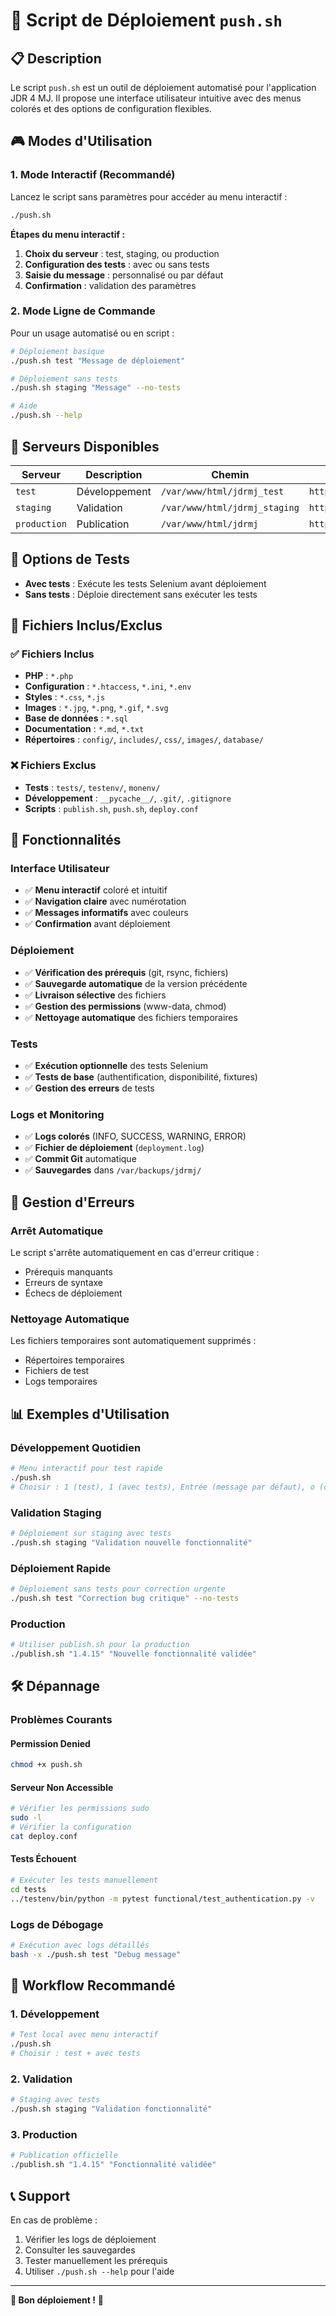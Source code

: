 # 🚀 Script de Déploiement `push.sh`

## 📋 Description

Le script `push.sh` est un outil de déploiement automatisé pour l'application JDR 4 MJ. Il propose une interface utilisateur intuitive avec des menus colorés et des options de configuration flexibles.

## 🎮 Modes d'Utilisation

### 1. Mode Interactif (Recommandé)

Lancez le script sans paramètres pour accéder au menu interactif :

```bash
./push.sh
```

**Étapes du menu interactif :**
1. **Choix du serveur** : test, staging, ou production
2. **Configuration des tests** : avec ou sans tests
3. **Saisie du message** : personnalisé ou par défaut
4. **Confirmation** : validation des paramètres

### 2. Mode Ligne de Commande

Pour un usage automatisé ou en script :

```bash
# Déploiement basique
./push.sh test "Message de déploiement"

# Déploiement sans tests
./push.sh staging "Message" --no-tests

# Aide
./push.sh --help
```

## 🎯 Serveurs Disponibles

| Serveur | Description | Chemin | URL |
|---------|-------------|--------|-----|
| `test` | Développement | `/var/www/html/jdrmj_test` | `http://localhost/jdrmj_test` |
| `staging` | Validation | `/var/www/html/jdrmj_staging` | `http://localhost/jdrmj_staging` |
| `production` | Publication | `/var/www/html/jdrmj` | `http://localhost/jdrmj` |

## 🧪 Options de Tests

- **Avec tests** : Exécute les tests Selenium avant déploiement
- **Sans tests** : Déploie directement sans exécuter les tests

## 📁 Fichiers Inclus/Exclus

### ✅ Fichiers Inclus
- **PHP** : `*.php`
- **Configuration** : `*.htaccess`, `*.ini`, `*.env`
- **Styles** : `*.css`, `*.js`
- **Images** : `*.jpg`, `*.png`, `*.gif`, `*.svg`
- **Base de données** : `*.sql`
- **Documentation** : `*.md`, `*.txt`
- **Répertoires** : `config/`, `includes/`, `css/`, `images/`, `database/`

### ❌ Fichiers Exclus
- **Tests** : `tests/`, `testenv/`, `monenv/`
- **Développement** : `__pycache__/`, `.git/`, `.gitignore`
- **Scripts** : `publish.sh`, `push.sh`, `deploy.conf`

## 🔧 Fonctionnalités

### Interface Utilisateur
- ✅ **Menu interactif** coloré et intuitif
- ✅ **Navigation claire** avec numérotation
- ✅ **Messages informatifs** avec couleurs
- ✅ **Confirmation** avant déploiement

### Déploiement
- ✅ **Vérification des prérequis** (git, rsync, fichiers)
- ✅ **Sauvegarde automatique** de la version précédente
- ✅ **Livraison sélective** des fichiers
- ✅ **Gestion des permissions** (www-data, chmod)
- ✅ **Nettoyage automatique** des fichiers temporaires

### Tests
- ✅ **Exécution optionnelle** des tests Selenium
- ✅ **Tests de base** (authentification, disponibilité, fixtures)
- ✅ **Gestion des erreurs** de tests

### Logs et Monitoring
- ✅ **Logs colorés** (INFO, SUCCESS, WARNING, ERROR)
- ✅ **Fichier de déploiement** (`deployment.log`)
- ✅ **Commit Git** automatique
- ✅ **Sauvegardes** dans `/var/backups/jdrmj/`

## 🚨 Gestion d'Erreurs

### Arrêt Automatique
Le script s'arrête automatiquement en cas d'erreur critique :
- Prérequis manquants
- Erreurs de syntaxe
- Échecs de déploiement

### Nettoyage Automatique
Les fichiers temporaires sont automatiquement supprimés :
- Répertoires temporaires
- Fichiers de test
- Logs temporaires

## 📊 Exemples d'Utilisation

### Développement Quotidien
```bash
# Menu interactif pour test rapide
./push.sh
# Choisir : 1 (test), 1 (avec tests), Entrée (message par défaut), o (confirmer)
```

### Validation Staging
```bash
# Déploiement sur staging avec tests
./push.sh staging "Validation nouvelle fonctionnalité"
```

### Déploiement Rapide
```bash
# Déploiement sans tests pour correction urgente
./push.sh test "Correction bug critique" --no-tests
```

### Production
```bash
# Utiliser publish.sh pour la production
./publish.sh "1.4.15" "Nouvelle fonctionnalité validée"
```

## 🛠️ Dépannage

### Problèmes Courants

#### Permission Denied
```bash
chmod +x push.sh
```

#### Serveur Non Accessible
```bash
# Vérifier les permissions sudo
sudo -l
# Vérifier la configuration
cat deploy.conf
```

#### Tests Échouent
```bash
# Exécuter les tests manuellement
cd tests
../testenv/bin/python -m pytest functional/test_authentication.py -v
```

### Logs de Débogage
```bash
# Exécution avec logs détaillés
bash -x ./push.sh test "Debug message"
```

## 🔄 Workflow Recommandé

### 1. Développement
```bash
# Test local avec menu interactif
./push.sh
# Choisir : test + avec tests
```

### 2. Validation
```bash
# Staging avec tests
./push.sh staging "Validation fonctionnalité"
```

### 3. Production
```bash
# Publication officielle
./publish.sh "1.4.15" "Fonctionnalité validée"
```

## 📞 Support

En cas de problème :
1. Vérifier les logs de déploiement
2. Consulter les sauvegardes
3. Tester manuellement les prérequis
4. Utiliser `./push.sh --help` pour l'aide

---

**🎲 Bon déploiement !** 🎲
